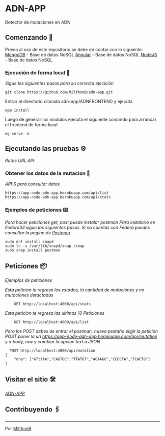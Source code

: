 # ADN-APP

Detector de mutaciones en ADN 

## Comenzando 🚀

Previo al uso de este repositorio se debe de contar con lo siguiente:
[MongoDB] - Base de datos NoSQL
[Angular] - Base de datos NoSQL
[NodeJS] - Base de datos NoSQL


### Ejecución de forma local 🔧

_Sigue los siguientes pasos para su correcta ejecición_


```
git clone https://github.com/MilthonB/adn-app.git
```

Entrar al directorio clonado adn-app/ADNFRONTEND y ejecuta

```
npm install
```

Luego de generar los modulos ejecuta el siguiente comando para arrancar el frontend de forma local
```
ng serve -o
```
## Ejecutando las pruebas ⚙️

_Rutas URL API_

### Obtener los datos de la mutacion 🔩

_API'S para consultar datos_

```
https://app-node-adn-app.herokuapp.com/api/list
https://app-node-adn-app.herokuapp.com/api/stats
```

### Ejemplos de peticiones ⌨️

_Para hacer peticiones get, post puede instalar postman_
_Para instalarlo en Fedora33 sigue los siguientes pasos. Si no cuentas con Fedora puedes consultar la pagina de [Postman](https://www.postman.com/)_

```
sudo dnf install snapd
sudo ln -s /var/lib/snapd/snap /snap
sudo snap install postman
```

## Peticiones  📦

_Ejemplos de peticiones_


_Esta peticion te regresa los estados, la cantidad de mutaciones y no mutaciones detactadas_

```
    GET http://localhost:4000/api/stats
```

_Esta peticion te regresa las ultimas 10 Peticiones_

```
    GET http://localhost:4000/api/list 
```

_Para los POST debes de entrar el postman, nueva pestaña eligir la peticion POST poner la url https://app-node-adn-app.herokuapp.com/api/mutation y a body, raw y cambiar la opcion text a JSON_
```
  POST http://localhost:4000/api/mutation
{
    "dna": ["ATtttA","CAGTGC","TTATGT","AGAAGG","CCCCTA","TCACTG"]
} 
```
## Visitar el sitio 🛠️

[ADN-APP](https://app-node-adn-app.herokuapp.com/)
## Contribuyendo 🖇️


---
Por [MilthonB](https://github.com/MilthonB)

[MongoDB]: <http://mongodb.com>
[Angular]: <https://angular.io/>
[NodeJS]: <https://nodejs.org/es/>
